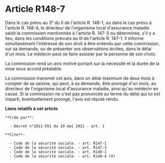# Article R148-7

Dans le cas prévu au 3° du II de l'article R. 148-1, ou dans le cas prévu à l'article R. 148-4, le directeur de l'organisme
local d'assurance maladie saisit la commission mentionnée à l'article R. 147-3 ou déterminée, s'il y a lieu, dans les
conditions prévues au III de l'article R. 147-1. Il informe simultanément l'intéressé de son droit à être entendu par cette
commission, sur sa demande, ou de présenter ses observations écrites, dans le délai d'un mois. Le médecin peut se faire
assister par la personne de son choix. 

La commission rend un avis motivé portant sur la nécessité et la durée de la mise sous accord préalable. 

La commission transmet cet avis, dans un délai maximum de deux mois à compter de sa saisine, qui peut, à sa demande, être
prorogé d'un mois, au directeur de l'organisme local d'assurance maladie, ainsi qu'au médecin en cause. Si la commission ne
s'est pas prononcée au terme du délai qui lui est imparti, éventuellement prorogé, l'avis est réputé rendu.

**Liens relatifs à cet article**

	**Créé par**:

	  - Décret n°2011-551 du 19 mai 2011 - art. 1

	**Cite**:

	  - Code de la sécurité sociale. - art. R147-1
	  - Code de la sécurité sociale. - art. R147-3
	  - Code de la sécurité sociale. - art. R148-1
	  - Code de la sécurité sociale. - art. R148-4 (V)
